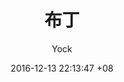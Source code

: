 ---
layout: post
title:  "布丁"
description: 最萌萌哒小布丁. 
date:   2016-12-13 22:13:47 +08
categories: 布丁相册
img: buding_2.JPG
categories: [one, two]
color: 1976D2
author: Yock
---